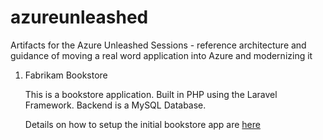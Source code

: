 # azureunleashed
Artifacts for the Azure Unleashed Sessions - reference architecture and guidance of moving a real word application into Azure and modernizing it

1. Fabrikam Bookstore

    This is a bookstore application. Built in PHP using the Laravel Framework. Backend is a MySQL Database.

    Details on how to setup the initial bookstore app are [here](Fabrikam-Bookstore/readme.md)
